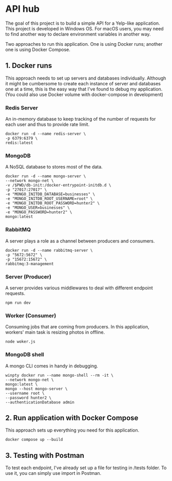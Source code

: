 # API hub

The goal of this project is to build a simple API for a Yelp-like application.
This project is developed in Windows OS. For macOS users, you may need to find another way to declare environment variables in another way.

Two approaches to run this application. One is using Docker runs; another one is using Docker Compose.

## 1. Docker runs

This approach needs to set up servers and databases individually. Although it might be cumbersome to create each instance of server and databases one at a time, this is the easy way that I've found to debug my application.
(You could also use Docker volume with docker-compose in development)

### Redis Server
An in-memory database to keep tracking of the number of requests for each user and thus to provide rate limit.
```
docker run -d --name redis-server \ 
-p 6379:6379 \ 
redis:latest
```


### MongoDB
A NoSQL database to stores most of the data.
```
docker run -d --name mongo-server \
--network mongo-net \
-v /$PWD/db-init:/docker-entrypoint-initdb.d \
-p "27017:27017" \
-e "MONGO_INITDB_DATABASE=businesses" \
-e "MONGO_INITDB_ROOT_USERNAME=root" \
-e "MONGO_INITDB_ROOT_PASSWORD=hunter2" \
-e "MONGO_USER=businesses" \
-e "MONGO_PASSWORD=hunter2" \
mongo:latest
```

### RabbitMQ
A server plays a role as a channel between producers and consumers.
```
docker run -d --name rabbitmq-server \
-p "5672:5672" \
-p "15672:15672" \
rabbitmq:3-management
```

### Server (Producer)
A server provides various middlewares to deal with different endpoint requests.
```
npm run dev
```

### Worker (Consumer)
Consuming jobs that are coming from producers. In this application, workers' main task is resizing photos in offline.
```
node woker.js
```

### MongoDB shell
A mongo CLI comes in handy in debugging.
```
winpty docker run --name mongo-shell --rm -it \
--network mongo-net \
mongo:latest \
mongo --host mongo-server \
--username root \
--password hunter2 \
--authenticationDatabase admin
```
## 2. Run application with Docker Compose
This approach sets up everything you need for this application.

```
docker compose up --build
```

## 3. Testing with Postman
To test each endpoint, I've already set up a file for testing in /tests folder. To use it, you can simply use import in Postman.